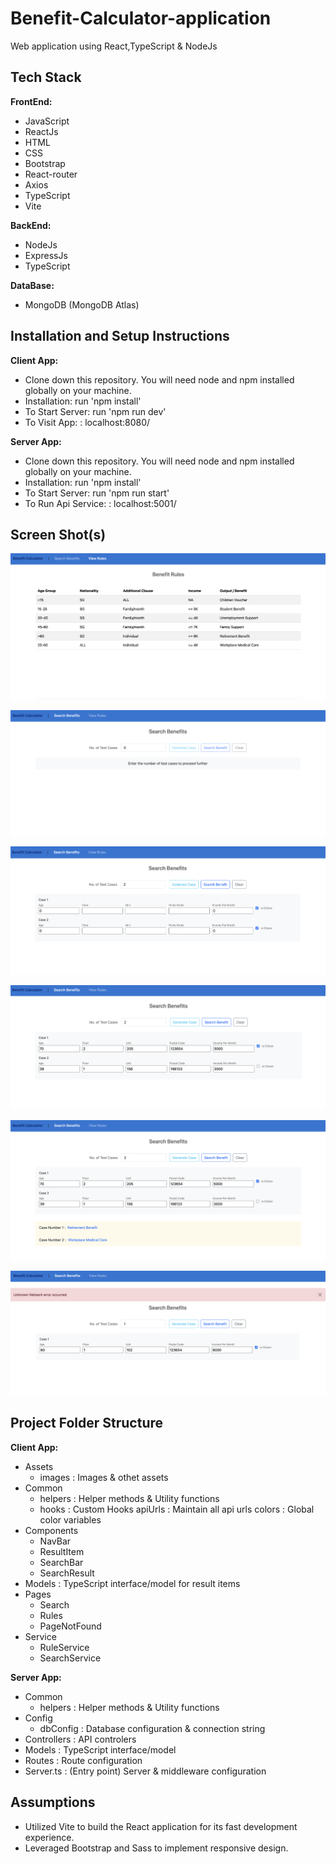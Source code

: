 # Benefit-Calculator-application

Web application using React,TypeScript & NodeJs

## Tech Stack

**FrontEnd:**

- JavaScript
- ReactJs
- HTML
- CSS
- Bootstrap
- React-router
- Axios
- TypeScript
- Vite

**BackEnd:**

- NodeJs
- ExpressJs
- TypeScript

**DataBase:**

- MongoDB (MongoDB Atlas)

## Installation and Setup Instructions

**Client App:**

- Clone down this repository. You will need node and npm installed globally on your machine.
- Installation: run 'npm install'
- To Start Server: run 'npm run dev'
- To Visit App: : localhost:8080/

**Server App:**

- Clone down this repository. You will need node and npm installed globally on your machine.
- Installation: run 'npm install'
- To Start Server: run 'npm run start'
- To Run Api Service: : localhost:5001/

## Screen Shot(s)

![ScreenShot](https://github.com/shelumeal/benefit-calculator/blob/main/screenshots/Screen%201.png)

![ScreenShot](https://github.com/shelumeal/benefit-calculator/blob/main/screenshots/Screen%202.png)

![ScreenShot](https://github.com/shelumeal/benefit-calculator/blob/main/screenshots/Screen%203.png)

![ScreenShot](https://github.com/shelumeal/benefit-calculator/blob/main/screenshots/Screen%204.png)

![ScreenShot](https://github.com/shelumeal/benefit-calculator/blob/main/screenshots/Screen%205.png)

![ScreenShot](https://github.com/shelumeal/benefit-calculator/blob/main/screenshots/Screen%206.png)

## Project Folder Structure

**Client App:**

- Assets
  - images : Images & othet assets
- Common
  - helpers : Helper methods & Utility functions
  - hooks : Custom Hooks
    apiUrls : Maintain all api urls
    colors : Global color variables
- Components
  - NavBar
  - ResultItem
  - SearchBar
  - SearchResult
- Models : TypeScript interface/model for result items
- Pages
  - Search
  - Rules
  - PageNotFound
- Service
  - RuleService
  - SearchService

**Server App:**

- Common
  - helpers : Helper methods & Utility functions
- Config
  - dbConfig : Database configuration & connection string
- Controllers : API controlers
- Models : TypeScript interface/model
- Routes : Route configuration
- Server.ts : (Entry point) Server & middleware configuration

## Assumptions

- Utilized Vite to build the React application for its fast development experience.
- Leveraged Bootstrap and Sass to implement responsive design.
